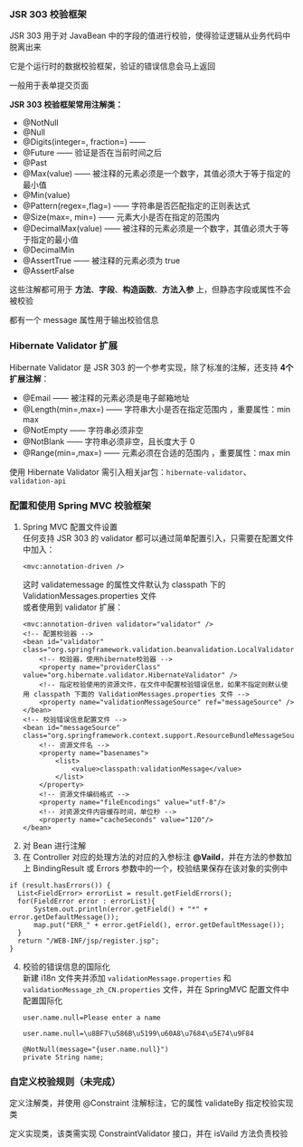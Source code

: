 ### JSR 303 校验框架
JSR 303 用于对 JavaBean 中的字段的值进行校验，使得验证逻辑从业务代码中脱离出来    

它是个运行时的数据校验框架，验证的错误信息会马上返回    

一般用于表单提交页面    

**JSR 303 校验框架常用注解类：**
* @NotNull
* @Null
* @Digits(integer=, fraction=) ——
* @Future —— 验证是否在当前时间之后
* @Past
* @Max(value) —— 被注释的元素必须是一个数字，其值必须大于等于指定的最小值
* @Min(value)
* @Pattern(regex=,flag=) —— 字符串是否匹配指定的正则表达式
* @Size(max=, min=) —— 元素大小是否在指定的范围内
* @DecimalMax(value) —— 被注释的元素必须是一个数字，其值必须大于等于指定的最小值
* @DecimalMin
* @AssertTrue —— 被注释的元素必须为 true
* @AssertFalse

这些注解都可用于 **方法**、**字段**、**构造函数**、**方法入参** 上，但静态字段或属性不会被校验

都有一个 message 属性用于输出校验信息

### Hibernate Validator 扩展
Hibernate Validator 是 JSR 303 的一个参考实现，除了标准的注解，还支持 **4个扩展注解**：
* @Email —— 被注释的元素必须是电子邮箱地址
* @Length(min=,max=) —— 字符串大小是否在指定范围内 ，重要属性：min max
* @NotEmpty —— 字符串必须非空
* @NotBlank —— 字符串必须非空，且长度大于 0
* @Range(min=,max=) —— 元素必须在合适的范围内 ，重要属性：max min

使用 Hibernate Validator 需引入相关jar包：`hibernate-validator`、`validation-api`

### 配置和使用 Spring MVC 校验框架
1. Spring MVC 配置文件设置    
    任何支持 JSR 303 的 validator 都可以通过简单配置引入，只需要在配置文件中加入：
    ```
    <mvc:annotation-driven />
    ```
    这时 validatemessage 的属性文件默认为 classpath 下的 ValidationMessages.properties 文件    
    或者使用到 validator 扩展：
    ```
    <mvc:annotation-driven validator="validator" />
    <!-- 配置校验器 -->
    <bean id="validator" class="org.springframework.validation.beanvalidation.LocalValidatorFactoryBean">
        <!-- 校验器，使用hibernate校验器 -->
        <property name="providerClass" value="org.hibernate.validator.HibernateValidator" />
        <!-- 指定校验使用的资源文件，在文件中配置校验错误信息，如果不指定则默认使用 classpath 下面的 ValidationMessages.properties 文件 -->
        <property name="validationMessageSource" ref="messageSource" />
    </bean>
    <!-- 校验错误信息配置文件 -->
    <bean id="messageSource" class="org.springframework.context.support.ResourceBundleMessageSource">
        <!-- 资源文件名 -->
        <property name="basenames">
            <list>
                <value>classpath:validationMessage</value>
            </list>
        </property>
        <!-- 资源文件编码格式 -->
        <property name="fileEncodings" value="utf-8"/>
        <!-- 对资源文件内容缓存时间，单位秒 -->
        <property name="cacheSeconds" value="120"/>
    </bean>
    ```
2. 对 Bean 进行注解
3. 在 Controller 对应的处理方法的对应的入参标注 **@Vaild**，并在方法的参数加上 BindingResult 或 Errors 参数中的一个，校验结果保存在该对象的实例中    
  ```
  if (result.hasErrors()) {
    List<FieldError> errorList = result.getFieldErrors();
    for(FieldError error : errorList){
        System.out.println(error.getField() + "*" + error.getDefaultMessage());
        map.put("ERR_" + error.getField(), error.getDefaultMessage());
    }
    return "/WEB-INF/jsp/register.jsp";
  }
  ```
4. 校验的错误信息的国际化   
    新建 i18n 文件夹并添加 `validationMessage.properties` 和 `validationMessage_zh_CN.properties` 文件，并在 SpringMVC 配置文件中配置国际化
    ```
    user.name.null=Please enter a name
    ```
    ```
    user.name.null=\u8BF7\u586B\u5199\u60A8\u7684\u5E74\u9F84
    ```
    ```
    @NotNull(message="{user.name.null}")
    private String name;
    ```
### 自定义校验规则（未完成）
定义注解类，并使用 @Constraint 注解标注，它的属性 validateBy 指定校验实现类

定义实现类，该类需实现 ConstraintValidator 接口，并在 isVaild 方法负责校验
